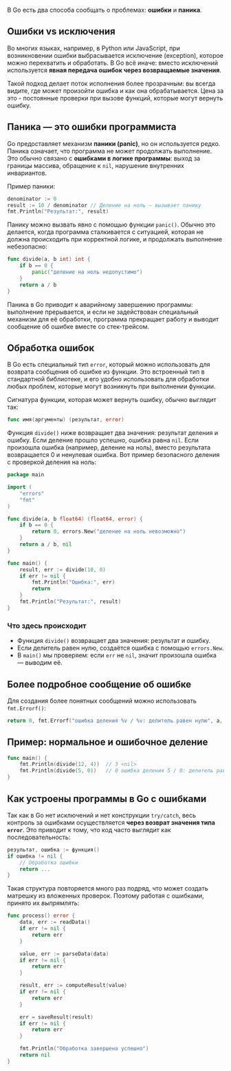 В Go есть два способа сообщать о проблемах: **ошибки** и **паника**.

## Ошибки vs исключения

Во многих языках, например, в Python или JavaScript, при возникновении ошибки выбрасывается исключение (exception), которое можно перехватить и обработать. В Go всё иначе: вместо исключений используется **явная передача ошибок через возвращаемые значения**.

Такой подход делает поток исполнения более прозрачным: вы всегда видите, где может произойти ошибка и как она обрабатывается. Цена за это - постоянные проверки при вызове функций, которые могут вернуть ошибку.

## Паника — это ошибки программиста

Go предоставляет механизм **паники (panic)**, но он используется редко. Паника означает, что программа не может продолжать выполнение. Это обычно связано с **ошибками в логике программы**: выход за границы массива, обращение к `nil`, нарушение внутренних инвариантов.

Пример паники:

```go
denominator := 0
result := 10 / denominator // Деление на ноль — вызывает панику
fmt.Println("Результат:", result)
```

Панику можно вызвать явно с помощью функции `panic()`. Обычно это делается, когда программа сталкивается с ситуацией, которая не должна происходить при корректной логике, и продолжать выполнение небезопасно:

```go
func divide(a, b int) int {
	if b == 0 {
		panic("деление на ноль недопустимо")
	}
	return a / b
}
```

Паника в Go приводит к аварийному завершению программы: выполнение прерывается, и если не задействован специальный механизм для её обработки, программа прекращает работу и выводит сообщение об ошибке вместе со стек-трейсом.

## Обработка ошибок

В Go есть специальный тип `error`, который можно использовать для возврата сообщения об ошибке из функции. Это встроенный тип в стандартной библиотеке, и его удобно использовать для обработки любых проблем, которые могут возникнуть при выполнении функции.

Сигнатура функции, которая может вернуть ошибку, обычно выглядит так:

```go
func имя(аргументы) (результат, error)
```

Функция `divide()` ниже возвращает два значения: результат деления и ошибку. Если деление прошло успешно, ошибка равна `nil`. Если произошла ошибка (например, деление на ноль), вместо результата возвращается 0 и ненулевая ошибка. Вот пример безопасного деления с проверкой деления на ноль:

```go
package main

import (
	"errors"
	"fmt"
)

func divide(a, b float64) (float64, error) {
	if b == 0 {
		return 0, errors.New("деление на ноль невозможно")
	}
	return a / b, nil
}

func main() {
	result, err := divide(10, 0)
	if err != nil {
		fmt.Println("Ошибка:", err)
		return
	}
	fmt.Println("Результат:", result)
}
```

### Что здесь происходит

- Функция `divide()` возвращает два значения: результат и ошибку.
- Если делитель равен нулю, создаётся ошибка с помощью `errors.New`.
- В `main()` мы проверяем: если `err` не `nil`, значит произошла ошибка — выводим её.

## Более подробное сообщение об ошибке

Для создания более понятных сообщений можно использовать `fmt.Errorf()`:

```go
return 0, fmt.Errorf("ошибка деления %v / %v: делитель равен нулю", a, b)
```

## Пример: нормальное и ошибочное деление

```go
func main() {
	fmt.Println(divide(12, 4))  // 3 <nil>
	fmt.Println(divide(5, 0))   // 0 ошибка деления 5 / 0: делитель равен нулю
}
```

## Как устроены программы в Go с ошибками

Так как в Go нет исключений и нет конструкции `try/catch`, весь контроль за ошибками осуществляется **через возврат значения типа `error`**. Это приводит к тому, что код часто выглядит как последовательность:

```go
результат, ошибка := функция()
if ошибка != nil {
	// Обработка ошибки
	return ...
}
```

Такая структура повторяется много раз подряд, что может создать матрешку из вложенных проверок. Поэтому работая с ошибками, принято их *выпрямлять*:

```go
func process() error {
	data, err := readData()
	if err != nil {
		return err
	}

	value, err := parseData(data)
	if err != nil {
		return err
	}

	result, err := computeResult(value)
	if err != nil {
		return err
	}

	err = saveResult(result)
	if err != nil {
		return err
	}

	fmt.Println("Обработка завершена успешно")
	return nil
}
```
